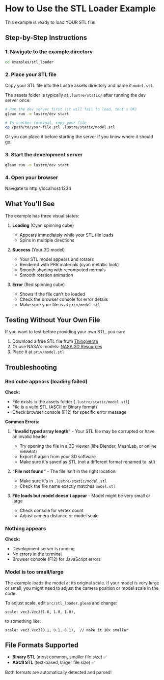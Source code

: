 # How to Use the STL Loader Example

This example is ready to load YOUR STL file!

## Step-by-Step Instructions

### 1. Navigate to the example directory

```bash
cd examples/stl_loader
```

### 2. Place your STL file

Copy your STL file into the Lustre assets directory and name it `model.stl`.

The assets folder is typically at `.lustre/static/` after running the dev server once:

```bash
# Run the dev server first (it will fail to load, that's OK)
gleam run -m lustre/dev start

# In another terminal, copy your file
cp /path/to/your-file.stl .lustre/static/model.stl
```

Or you can place it before starting the server if you know where it should go.

### 3. Start the development server

```bash
gleam run -m lustre/dev start
```

### 4. Open your browser

Navigate to http://localhost:1234

## What You'll See

The example has three visual states:

1. **Loading** (Cyan spinning cube)
   - Appears immediately while your STL file loads
   - Spins in multiple directions

2. **Success** (Your 3D model)
   - Your STL model appears and rotates
   - Rendered with PBR materials (cyan metallic look)
   - Smooth shading with recomputed normals
   - Smooth rotation animation

3. **Error** (Red spinning cube)
   - Shows if the file can't be loaded
   - Check the browser console for error details
   - Make sure your file is at `priv/model.stl`

## Testing Without Your Own File

If you want to test before providing your own STL, you can:

1. Download a free STL file from [Thingiverse](https://www.thingiverse.com/)
2. Or use NASA's models: [NASA 3D Resources](https://nasa3d.arc.nasa.gov/models)
3. Place it at `priv/model.stl`

## Troubleshooting

### Red cube appears (loading failed)

**Check:**
- File exists in the assets folder (`.lustre/static/model.stl`)
- File is a valid STL (ASCII or Binary format)
- Check browser console (F12) for specific error message

**Common Errors:**

1. **"Invalid typed array length"** - Your STL file may be corrupted or have an invalid header
   - Try opening the file in a 3D viewer (like Blender, MeshLab, or online viewers)
   - Export it again from your 3D software
   - Make sure it's saved as STL (not a different format renamed to .stl)

2. **"File not found"** - The file isn't in the right location
   - Make sure it's in `.lustre/static/model.stl`
   - Check the file name exactly matches `model.stl`

3. **File loads but model doesn't appear** - Model might be very small or large
   - Check console for vertex count
   - Adjust camera distance or model scale

### Nothing appears

**Check:**
- Development server is running
- No errors in the terminal
- Browser console (F12) for JavaScript errors

### Model is too small/large

The example loads the model at its original scale. If your model is very large or small, you might need to adjust the camera position or model scale in the code.

To adjust scale, edit `src/stl_loader.gleam` and change:
```gleam
scale: vec3.Vec3(1.0, 1.0, 1.0),
```
to something like:
```gleam
scale: vec3.Vec3(0.1, 0.1, 0.1),  // Make it 10x smaller
```

## File Formats Supported

- **Binary STL** (most common, smaller file size) ✅
- **ASCII STL** (text-based, larger file size) ✅

Both formats are automatically detected and parsed!

